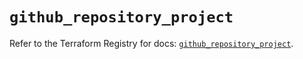 # `github_repository_project`

Refer to the Terraform Registry for docs: [`github_repository_project`](https://registry.terraform.io/providers/integrations/github/6.7.3/docs/resources/repository_project).
